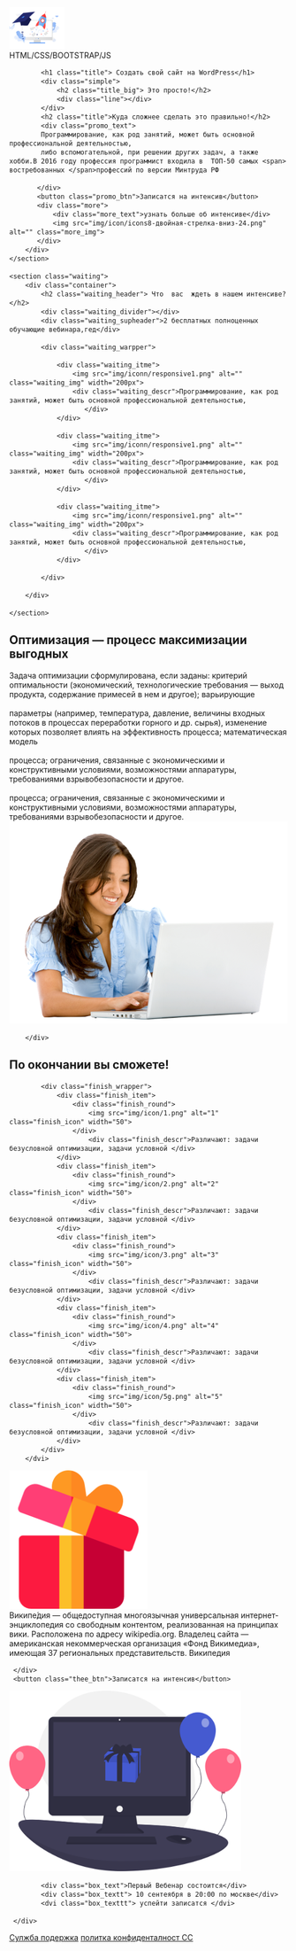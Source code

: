 <html lang="ru"> <!--Самый главый тег на странице-->
<head> <!-- Шапка нашей страницы: тут будеть её  основное описание-->
    <meta charset="UTF-8"> <!-- Кадировка нашей страницы-->
    <meta name="viewport" content="width=device-width, initial-scale=1.0"> <!-- Для красивого и-->
    <meta http-equiv="X-UA-Compatible" content="ie-edge"><!--Для совместимости с IE-->
    <meta name="descripton" content="Это мой первый пример страницц"><!--Описание страницы-->
    <meta name="avthor" content="Adilet"><!--Автор страницы-->
    <title>Programmer</title>
    <link rel="stylesheet" href="https://cdnjs.cloudflare.com/ajax/libs/normalize/8.0.1/normalize.min.css">
    <link rel="preconnect" href="https://fonts.gstatic.com">
<link href="https://fonts.googleapis.com/css2?family=Roboto:wght@900&display=swap" rel="stylesheet">
    <link rel="stylesheet" href="css/name.css">
</head>
<body>
    <section class="promo">
        <div class="container">
            <div class="logo">
                <img src="img/logo/online.png" alt="logo" class="logo_img" width="100px" >
                <div class="logo_text">HTML/CSS/BOOTSTRAP/JS</div>
            </div>

            <h1 class="title"> Создать свой сайт на WordPress</h1>
            <div class="simple">
                <h2 class="title_big"> Это просто!</h2>
                <div class="line"></div>
            </div>
            <h2 class="title">Куда сложнее сделать это правильно!</h2>
            <div class="promo_text">
            Программирование, как род занятий, может быть основной профессиональной деятельностью,
            либо вспомогательной, при решении других задач, а также хобби.В 2016 году профессия программист входила в  ТОП-50 самых <span> востребованных </span>профессий по версии Минтруда РФ

           </div>
           <button class="promo_btn">Записатся на интенсив</button>
           <div class="more">
               <div class="more_text">узнать больше об интенсиве</div>    
               <img src="img/icon/icons8-двойная-стрелка-вниз-24.png" alt="" class="more_img"> 
           </div> 
        </div>
    </section>
       
    <section class="waiting">
        <div class="container">
            <h2 class="waiting_header"> Что  вас  ждеть в нашем интенсиве?</h2>
            <div class="waiting_divider"></div>
            <div class="waiting_supheader">2 бесплатных полноценных обучающие вебинара,гед</div>
                
            <div class="waiting_warpper">
                
                <div class="waiting_itme">
                    <img src="img/iconn/responsive1.png" alt="" class="waiting_img" width="200px">
                    <div class="waiting_descr">Программирование, как род занятий, может быть основной профессиональной деятельностью,
                       </div>
                </div>
                
                <div class="waiting_itme">
                    <img src="img/iconn/responsive1.png" alt="" class="waiting_img" width="200px">
                    <div class="waiting_descr">Программирование, как род занятий, может быть основной профессиональной деятельностью,
                       </div>
                </div>

                <div class="waiting_itme">
                    <img src="img/iconn/responsive1.png" alt="" class="waiting_img" width="200px">
                    <div class="waiting_descr">Программирование, как род занятий, может быть основной профессиональной деятельностью,
                       </div>
                </div>
                
            </div>              

        </div>
       
    </section>
  <!--<div class="my-flex-container"> Flexboox
      <div class="my-flex-block">item1</div>
      <div class="my-flex-block">item2</div>
      <div class="my-flex-block">item3</div>
      <div class="my-flex-block">item4</div>
      <div class="my-flex-block">item5</div>
  </div>
  <div class="waiting"></div>-->
<section class="optimization">
        <div class="container">
            <h2 class="optimization_haeder">Оптимизация — процесс максимизации выгодныx</h2>
            <div class="optimization_text">
                Задача оптимизации сформулирована, если заданы: критерий оптимальности (экономический, технологические требования — выход продукта, содержание примесей в нем и другое); варьирующие 
                <br><br>
                параметры (например, температура, давление, величины входных потоков в процессах переработки горного и др. сырья), изменение которых позволяет влиять на эффективность процесса; математическая модель 
                <br><br>
                процесса; ограничения, связанные с экономическими и конструктивными условиями, возможностями аппаратуры, требованиями взрывобезопасности и другое.
                <br><br>
                <span class="optimiaztion_span">процесса; ограничения, связанные с экономическими и конструктивными условиями, возможностями аппаратуры, требованиями взрывобезопасности и другое.</span>
            </div>
               <img src="img/iconn/pngegg.png" alt="woman" class="optimization_img">
             
        </div>
</section>

<section class="finish">
        <dvi class="container_finish">
            <h2 class="finish_header"> По окончании вы сможете!</h2>
            <div class="finish_divider"></div>

            <div class="finish_wrapper">
                <div class="finish_item">
                    <div class="finish_round">
                        <img src="img/icon/1.png" alt="1" class="finish_icon" width="50">
                    </div>
                        <div class="finish_descr">Различают: задачи безусловной оптимизации, задачи условной </div>
                </div>
                <div class="finish_item">
                    <div class="finish_round">
                        <img src="img/icon/2.png" alt="2" class="finish_icon" width="50">
                    </div>
                        <div class="finish_descr">Различают: задачи безусловной оптимизации, задачи условной </div>
                </div>
                <div class="finish_item">
                    <div class="finish_round">
                        <img src="img/icon/3.png" alt="3" class="finish_icon" width="50">
                    </div>
                        <div class="finish_descr">Различают: задачи безусловной оптимизации, задачи условной </div>
                </div>
                <div class="finish_item">
                    <div class="finish_round">
                        <img src="img/icon/4.png" alt="4" class="finish_icon" width="50">
                    </div>
                        <div class="finish_descr">Различают: задачи безусловной оптимизации, задачи условной </div>
                </div>
                <div class="finish_item">
                    <div class="finish_round">
                        <img src="img/icon/5g.png" alt="5" class="finish_icon" width="50">
                    </div>
                        <div class="finish_descr">Различают: задачи безусловной оптимизации, задачи условной </div>
                </div>
            </div>
        </dvi>
</section>

<section class="the_up">
     <div class="thee_up">
        <img src="img/Fon/gift-box.png" alt="поодарок" class="the_img" width="250">
         <div class="the_text">Википе́дия — общедоступная многоязычная универсальная интернет-энциклопедия со свободным контентом, реализованная на принципах вики. Расположена по адресу wikipedia.org. Владелец сайта — американская некоммерческая организация «Фонд Викимедиа», имеющая 37 региональных представительств. Википедия </div>
         
     </div>
     <button class="thee_btn">Записатся на интенсив</button>
</section>


<section class="box_one">
    <dvi class="box_onee">
        <img src="img/iconn/undraw_online_wishes_dlmr.svg" alt="computer" class="boxx_one" width="420">
         
            <div class="box_text">Первый Вебенар состоится</div>
            <div class="box_textt"> 10 сентеября в 20:00 по москве</div>
            <dvi class="box_texttt"> успейти записатся </dvi>
          
     </div>
</section>
<footer class="footer">
     <div class="footer_text">
        <a href="#" class="footer_textt"> Сулжба подержка</a>
        <a href="#" class="footer_cc">политка конфиденталност   CC</a>
     </div>
    
</footer>






</body>
</html>
